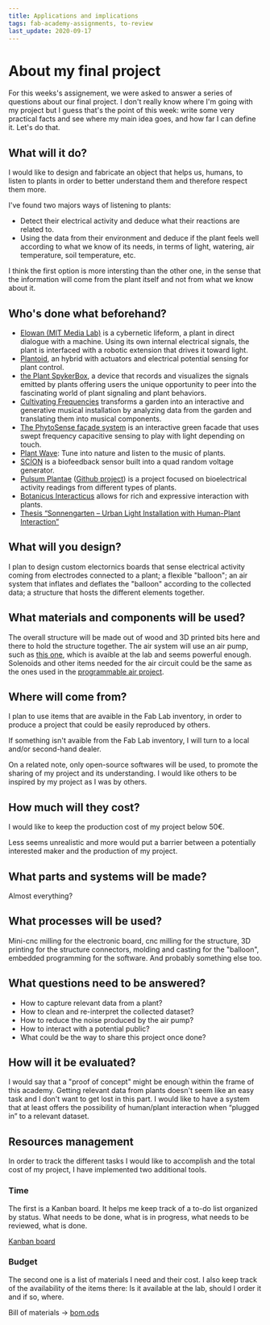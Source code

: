 ```yaml
---
title: Applications and implications
tags: fab-academy-assignments, to-review
last_update: 2020-09-17
---
```



# About my final project

For this weeks's assignement, we were asked to answer a series of questions about our final project. I don't really know where I'm going with my project but I guess that's the point of this week: write some very practical facts and see where my main idea goes, and how far I can define it. Let's do that.

## What will it do?

I would like to design and fabricate an object that helps us, humans, to listen to plants in order to better understand them and therefore respect them more.

I've found two majors ways of listening to plants:

- Detect their electrical activity and deduce what their reactions are related to.
- Using the data from their environment and deduce if the plant feels well according to what we know of its needs, in terms of light, watering, air temperature, soil temperature, etc.

I think the first option is more intersting than the other one, in the sense that the information will come from the plant itself and not from what we know about it.

## Who's done what beforehand?


- [Elowan (MIT Media Lab)](https://www.media.mit.edu/projects/elowan-a-plant-robot-hybrid/overview/)
  is a cybernetic lifeform, a plant in direct dialogue with a machine. Using its own internal
  electrical signals, the plant is interfaced with a robotic extension that drives it toward light.
- [Plantoid](https://hackaday.io/project/134172-plantoid), an hybrid with actuators and electrical
  potential sensing for plant control.
- [the Plant SpykerBox](https://backyardbrains.com/products/plantspikerbox), a device that records and visualizes the signals emitted by plants offering users the unique opportunity to peer into the fascinating world of plant signaling and plant behaviors.
- [Cultivating Frequencies](https://colinhonigman.com/Cultivating-Frequencies) transforms a garden into an interactive and generative musical installation by analyzing data from the garden and translating them into musical components.
- [The PhytoSense façade system](http://www.iaacblog.com/programs/phytosense/) is an interactive green facade that uses swept frequency capacitive sensing to play with light depending on touch.
- [Plant Wave](https://www.plantwave.com/): Tune into nature and listen to the music of plants.
- [SCÍON](https://www.instruomodular.com/product/scion/) is a biofeedback sensor built into a quad random voltage generator.
- [Pulsum Plantae](http://lessnullvoid.cc/content/2011/10/pulsum-plantae/) ([Github project](https://github.com/Lessnullvoid/Pulsum-Plantae)) is a project focused on bioelectrical activity readings from different types of plants.
- [Botanicus Interacticus](http://www.ivanpoupyrev.com/project/botanicus-interacticus) allows for rich and expressive interaction with plants.
- [Thesis “Sonnengarten – Urban Light Installation with Human-Plant Interaction”](https://sonnengartenjena.wordpress.com/2020/05/26/thesis-sonnengarten-urban-light-installation-with-human-plant-interaction/)

## What will you design?

I plan to design custom electornics boards that sense electrical activity coming from electrodes connected to a plant; a flexible "balloon"; an air system that inflates and deflates the "balloon" according to the collected data; a structure that hosts the different elements together.

## What materials and components will be used?

The overall structure will be made out of wood and 3D printed bits here and there to hold the structure together. The air system will use an air pump, such as [this one](https://www.sparkfun.com/products/10398), which is avaible at the lab and seems powerful enough. Solenoids and other items needed for the air circuit could be the same as the ones used in the [programmable air project](https://github.com/Programmable-Air).

## Where will come from?

I plan to use items that are avaible in the Fab Lab inventory, in order to produce a project that could be easily reproduced by others.

If something isn't avaible from the Fab Lab inventory, I will turn to a local and/or second-hand dealer.

On a related note, only open-source softwares will be used, to promote the sharing of my project and its understanding. I would like others to be inspired by my project as I was by others.

## How much will they cost?

I would like to keep the production cost of my project below 50€.

Less seems unrealistic and more would put a barrier between a potentially interested maker and the production of my project.

## What parts and systems will be made?

Almost everything?

## What processes will be used?

Mini-cnc milling for the electronic board, cnc milling for the structure, 3D printing for the structure connectors, molding and casting for the "balloon", embedded programming for the software. And probably something else too.

## What questions need to be answered?

- How to capture relevant data from a plant?
- How to clean and re-interpret the collected dataset?
- How to reduce the noise produced by the air pump?
- How to interact with a potential public?
- What could be the way to share this project once done?

## How will it be evaluated?

I would say that a "proof of concept" might be enough within the frame of this academy. Getting relevant data from plants doesn't seem like an easy task and I don't want to get lost in this part. I would like to have a system that at least offers the possibility of human/plant interaction when “plugged in” to a relevant dataset.

## Resources management

In order to track the different tasks I would like to accomplish and the total cost of my project, I have implemented two additional tools.

### Time

The first is a Kanban board. It helps me keep track of a to-do list organized by status. What needs to be done, what is in progress, what needs to be reviewed, what is done.

[Kanban board](http://board.antoine.studio/?controller=BoardViewController&action=readonly&token=3d91cde4a718ce18cd986a67eff38899f8eb1612ddae621507a00da28f4f)

### Budget

The second one is a list of materials I need and their cost. I also keep track of the availability of the items there: Is it available at the lab, should I order it and if so, where.

Bill of materials -> [bom.ods](file:bom.ods)





